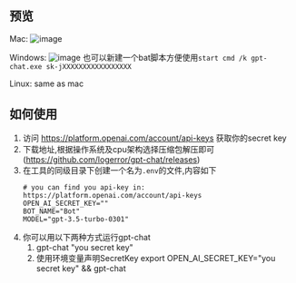 ## 预览
Mac:
![image](https://user-images.githubusercontent.com/13896386/222678871-12582f0d-1995-46ca-a016-2bf348a55758.png)

Windows:
![image](https://user-images.githubusercontent.com/13896386/223722120-7ce80f70-f29e-4d3f-8d0c-8139e31ea403.png)
也可以新建一个bat脚本方便使用`start cmd /k gpt-chat.exe sk-jXXXXXXXXXXXXXXXXX`

Linux:
same as mac



## 如何使用
1. 访问  https://platform.openai.com/account/api-keys 获取你的secret key
2. 下载地址,根据操作系统及cpu架构选择压缩包解压即可 (https://github.com/logerror/gpt-chat/releases)
3. 在工具的同级目录下创建一个名为`.env`的文件,内容如下
   ```
   # you can find you api-key in: https://platform.openai.com/account/api-keys
   OPEN_AI_SECRET_KEY=""
   BOT_NAME="Bot"
   MODEL="gpt-3.5-turbo-0301"
   ```
4. 你可以用以下两种方式运行gpt-chat
   1. gpt-chat "you secret key"
   2. 使用环境变量声明SecretKey export OPEN_AI_SECRET_KEY="you secret key" && gpt-chat



